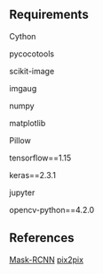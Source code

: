 ## Requirements

Cython

pycocotools

scikit-image

imgaug

numpy

matplotlib

Pillow

tensorflow==1.15

keras==2.3.1

jupyter

opencv-python==4.2.0

## References

[Mask-RCNN](https://github.com/matterport/Mask_RCNN)
[pix2pix](https://phillipi.github.io/pix2pix/)
